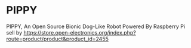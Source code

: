 # PIPPY
PIPPY, An Open Source Bionic Dog-Like Robot Powered By Raspberry Pi
sell by  https://store.open-electronics.org/index.php?route=product/product&product_id=2455
